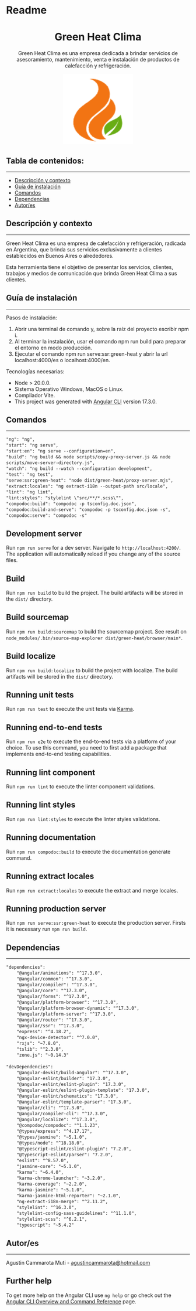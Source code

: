 # Readme

<h1 align="center">Green Heat Clima</h1>
<p align="center"> Green Heat Clima es una empresa dedicada a brindar servicios de asesoramiento, mantenimiento, venta e instalación de productos de calefacción y refrigeración. </p>
<p align="center"><img src="src/assets/icons/favicon-192x192.png"/></p>

## Tabla de contenidos:
---

- [Descripción y contexto](#descripción-y-contexto)
- [Guía de instalación](#guía-de-instalación)
- [Comandos](#comandos)
- [Dependencias](#dependencias)
- [Autor/es](#autores)

## Descripción y contexto
---

Green Heat Clima es una empresa de calefacción y refrigeración, radicada en Argentina, que brinda sus servicios exclusivamente a clientes establecidos en Buenos Aires o alrededores.

Esta herramienta tiene el objetivo de presentar los servicios, clientes, trabajos y medios de comunicación que brinda Green Heat Clima a sus clientes.

## Guía de instalación
---

Pasos de instalación:
1. Abrir una terminal de comando y, sobre la raíz del proyecto escribir npm i.
2. Al terminar la instalación, usar el comando npm run build para preparar el entorno en modo producción.
3. Ejecutar el comando npm run serve:ssr:green-heat y abrir la url localhost:4000/es o localhost:4000/en.

Tecnologías necesarias:
- Node > 20.0.0.
- Sistema Operativo Windows, MacOS o Linux.
- Compilador Vite. 
- This project was generated with [Angular CLI](https://github.com/angular/angular-cli) version 17.3.0.

## Comandos
---

    "ng": "ng",
    "start": "ng serve",
    "start:en": "ng serve --configuration=en",
    "build": "ng build && node scripts/copy-proxy-server.js && node scripts/move-server-directory.js",
    "watch": "ng build --watch --configuration development",
    "test": "ng test",
    "serve:ssr:green-heat": "node dist/green-heat/proxy-server.mjs",
    "extract:locales": "ng extract-i18n --output-path src/locale",
    "lint": "ng lint",
    "lint:styles": "stylelint \"src/**/*.scss\"",
    "compodoc:build": "compodoc -p tsconfig.doc.json",
    "compodoc:build-and-serve": "compodoc -p tsconfig.doc.json -s",
    "compodoc:serve": "compodoc -s"

## Development server

Run `npm run serve` for a dev server. Navigate to `http://localhost:4200/`. The application will automatically reload if you change any of the source files.

## Build

Run `npm run build` to build the project. The build artifacts will be stored in the `dist/` directory.

## Build sourcemap

Run `npm run build:sourcemap` to build the sourcemap project. See result on `node_modules/.bin/source-map-explorer dist/green-heat/browser/main*`.

## Build localize

Run `npm run build:localize` to build the project with localize. The build artifacts will be stored in the `dist/` directory.

## Running unit tests

Run `npm run test` to execute the unit tests via [Karma](https://karma-runner.github.io).

## Running end-to-end tests

Run `npm run e2e` to execute the end-to-end tests via a platform of your choice. To use this command, you need to first add a package that implements end-to-end testing capabilities.

## Running lint component

Run `npm run lint` to execute the linter component validations.

## Running lint styles

Run `npm run lint:styles` to execute the linter styles validations.

## Running documentation

Run `npm run compodoc:build` to execute the documentation generate command.

## Running extract locales

Run `npm run extract:locales` to execute the extract and merge locales.

## Running production server

Run `npm run serve:ssr:green-heat` to execute the production server. Firsts it is necessary run `npm run build`.

## Dependencias
---

    "dependencies":
        "@angular/animations": "^17.3.0",
        "@angular/common": "^17.3.0",
        "@angular/compiler": "^17.3.0",
        "@angular/core": "^17.3.0",
        "@angular/forms": "^17.3.0",
        "@angular/platform-browser": "^17.3.0",
        "@angular/platform-browser-dynamic": "^17.3.0",
        "@angular/platform-server": "^17.3.0",
        "@angular/router": "^17.3.0",
        "@angular/ssr": "^17.3.0",
        "express": "^4.18.2",
        "ngx-device-detector": "^7.0.0",
        "rxjs": "~7.8.0",
        "tslib": "^2.3.0",
        "zone.js": "~0.14.3"

    "devDependencies":
        "@angular-devkit/build-angular": "^17.3.0",
        "@angular-eslint/builder": "17.3.0",
        "@angular-eslint/eslint-plugin": "17.3.0",
        "@angular-eslint/eslint-plugin-template": "17.3.0",
        "@angular-eslint/schematics": "17.3.0",
        "@angular-eslint/template-parser": "17.3.0",
        "@angular/cli": "^17.3.0",
        "@angular/compiler-cli": "^17.3.0",
        "@angular/localize": "^17.3.0",
        "@compodoc/compodoc": "^1.1.23",
        "@types/express": "^4.17.17",
        "@types/jasmine": "~5.1.0",
        "@types/node": "^18.18.0",
        "@typescript-eslint/eslint-plugin": "7.2.0",
        "@typescript-eslint/parser": "7.2.0",
        "eslint": "^8.57.0",
        "jasmine-core": "~5.1.0",
        "karma": "~6.4.0",
        "karma-chrome-launcher": "~3.2.0",
        "karma-coverage": "~2.2.0",
        "karma-jasmine": "~5.1.0",
        "karma-jasmine-html-reporter": "~2.1.0",
        "ng-extract-i18n-merge": "^2.11.2",
        "stylelint": "^16.3.0",
        "stylelint-config-sass-guidelines": "^11.1.0",
        "stylelint-scss": "^6.2.1",
        "typescript": "~5.4.2"

## Autor/es
---

Agustin Cammarota Muti - agustincammarota@hotmail.com 

## Further help

To get more help on the Angular CLI use `ng help` or go check out the [Angular CLI Overview and Command Reference](https://angular.io/cli) page.
